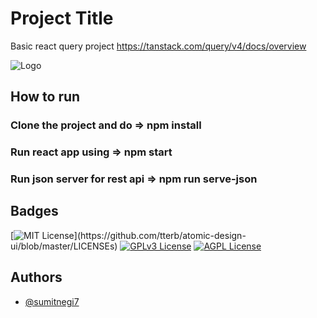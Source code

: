 
# Project Title

Basic react query project 
https://tanstack.com/query/v4/docs/overview




![Logo](https://tkdodo.eu/blog/static/e34c9bdb709f49c90b76af647160ca18/73f08/react-query.png)

## How to run

### Clone the project and do => npm install

### Run react app using => npm start

### Run json server for rest api => npm run serve-json


## Badges


[![MIT License](https://img.shields.io/apm/l/atomic-design-ui.svg?)](https://github.com/tterb/atomic-design-ui/blob/master/LICENSEs)
[![GPLv3 License](https://img.shields.io/badge/License-GPL%20v3-yellow.svg)](https://opensource.org/licenses/)
[![AGPL License](https://img.shields.io/badge/license-AGPL-blue.svg)](http://www.gnu.org/licenses/agpl-3.0)


## Authors

- [@sumitnegi7](https://www.github.com/sumitnegi7)

